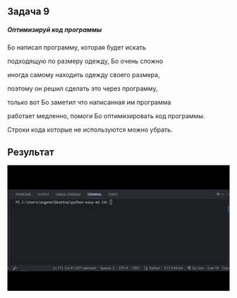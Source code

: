 ## Задача 9

##### Оптимизируй код программы

Бо написал программу, которая будет искать

подходящую по размеру одежду, Бо очень сложно

иногда самому находить одежду своего размера,

поэтому он решил сделать это через программу,

только вот Бо заметил что написанная им программа

работает медленно, помоги Бо оптимизировать код программы.

Строки кода которые не используются можно убрать.


## Результат

![1697798512016](image/task/1697798512016.png)
